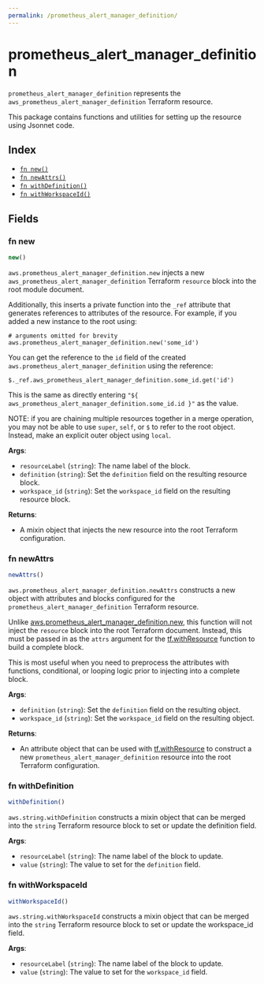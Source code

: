 ```yaml
---
permalink: /prometheus_alert_manager_definition/
---
```


# prometheus_alert_manager_definition

`prometheus_alert_manager_definition` represents the `aws_prometheus_alert_manager_definition` Terraform resource.



This package contains functions and utilities for setting up the resource using Jsonnet code.


## Index

* [`fn new()`](#fn-new)
* [`fn newAttrs()`](#fn-newattrs)
* [`fn withDefinition()`](#fn-withdefinition)
* [`fn withWorkspaceId()`](#fn-withworkspaceid)

## Fields

### fn new

```ts
new()
```


`aws.prometheus_alert_manager_definition.new` injects a new `aws_prometheus_alert_manager_definition` Terraform `resource`
block into the root module document.

Additionally, this inserts a private function into the `_ref` attribute that generates references to attributes of the
resource. For example, if you added a new instance to the root using:

    # arguments omitted for brevity
    aws.prometheus_alert_manager_definition.new('some_id')

You can get the reference to the `id` field of the created `aws.prometheus_alert_manager_definition` using the reference:

    $._ref.aws_prometheus_alert_manager_definition.some_id.get('id')

This is the same as directly entering `"${ aws_prometheus_alert_manager_definition.some_id.id }"` as the value.

NOTE: if you are chaining multiple resources together in a merge operation, you may not be able to use `super`, `self`,
or `$` to refer to the root object. Instead, make an explicit outer object using `local`.

**Args**:
  - `resourceLabel` (`string`): The name label of the block.
  - `definition` (`string`): Set the `definition` field on the resulting resource block.
  - `workspace_id` (`string`): Set the `workspace_id` field on the resulting resource block.

**Returns**:
- A mixin object that injects the new resource into the root Terraform configuration.


### fn newAttrs

```ts
newAttrs()
```


`aws.prometheus_alert_manager_definition.newAttrs` constructs a new object with attributes and blocks configured for the `prometheus_alert_manager_definition`
Terraform resource.

Unlike [aws.prometheus_alert_manager_definition.new](#fn-new), this function will not inject the `resource`
block into the root Terraform document. Instead, this must be passed in as the `attrs` argument for the
[tf.withResource](https://github.com/tf-libsonnet/core/tree/main/docs#fn-withresource) function to build a complete block.

This is most useful when you need to preprocess the attributes with functions, conditional, or looping logic prior to
injecting into a complete block.

**Args**:
  - `definition` (`string`): Set the `definition` field on the resulting object.
  - `workspace_id` (`string`): Set the `workspace_id` field on the resulting object.

**Returns**:
  - An attribute object that can be used with [tf.withResource](https://github.com/tf-libsonnet/core/tree/main/docs#fn-withresource) to construct a new `prometheus_alert_manager_definition` resource into the root Terraform configuration.


### fn withDefinition

```ts
withDefinition()
```

`aws.string.withDefinition` constructs a mixin object that can be merged into the `string`
Terraform resource block to set or update the definition field.



**Args**:
  - `resourceLabel` (`string`): The name label of the block to update.
  - `value` (`string`): The value to set for the `definition` field.


### fn withWorkspaceId

```ts
withWorkspaceId()
```

`aws.string.withWorkspaceId` constructs a mixin object that can be merged into the `string`
Terraform resource block to set or update the workspace_id field.



**Args**:
  - `resourceLabel` (`string`): The name label of the block to update.
  - `value` (`string`): The value to set for the `workspace_id` field.
